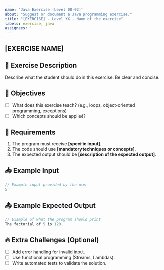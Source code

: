 ```yaml
---
name: "Java Exercise (Level 00-02)"
about: "Suggest or document a Java programming exercise."
title: "[EXERCISE] - Level XX - Name of the exercise"
labels: exercise, java
assignees: ''
---
```


## [EXERCISE NAME]

## 📝 Exercise Description
Describe what the student should do in this exercise. Be clear and concise.

## 🎯 Objectives
- [ ] What does this exercise teach? (e.g., loops, object-oriented programming, exceptions)
- [ ] Which concepts should be applied?

## 📌 Requirements
1. The program must receive **[specific input]**.
2. The code should use **[mandatory techniques or concepts]**.
3. The expected output should be **[description of the expected output]**.

## 📥 Example Input
```java
// Example input provided by the user
5
```

## 📤 Example Expected Output
```java
// Example of what the program should print
The factorial of 5 is 120.
```

## 🔥 Extra Challenges (Optional)
- [ ] Add error handling for invalid input.
- [ ] Use functional programming (Streams, Lambdas).
- [ ] Write automated tests to validate the solution.

